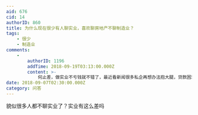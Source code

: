 ```yaml
---
aid: 676
cid: 14
authorID: 860
title: 为什么现在很少有人聊实业，喜欢聊房地产不聊制造业？
tags:
    - 很少
    - 制造业
comments:
    -
        authorID: 1196
        addTime: 2018-09-19T03:13:00.000Z
        content: >-
            何止差，做实业不亏钱就不错了，最近看新闻很多私企再想办法抱大腿，贷款困难，而房地产基本上一本万利，不过现在房地产市场基本上只准入不准出，维持高房价，有些城市估计还可以投资一下。
date: 2018-09-07T02:30:00.000Z
category: 问答
---
```


貌似很多人都不聊实业了？实业有这么差吗
